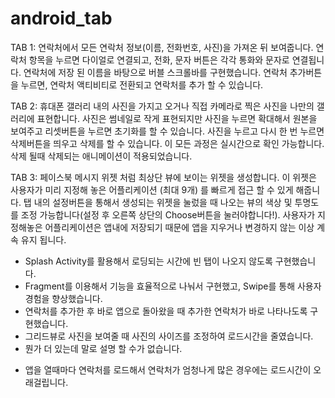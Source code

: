 # android_tab

TAB 1: 연락처에서 모든 연락처 정보(이름, 전화번호, 사진)을 가져온 뒤 보여줍니다. 연락처 항목을 누르면 다이얼로 연결되고, 전화, 문자 버튼은 각각 통화와 문자로 연결됩니다. 연락처에 저장 된 이름을 바탕으로 버블 스크롤바를 구현했습니다.  연락처 추가버튼을 누르면, 연락처 액티비티로 전환되고 연락처를 추가 할 수 있습니다.

TAB 2: 휴대폰 갤러리 내의 사진을 가지고 오거나 직접 카메라로 찍은 사진을 나만의 갤러리에 표현합니다. 사진은 썸네일로 작게 표현되지만 사진을 누르면 확대해서 원본을 보여주고 리셋버튼을 누르면 초기화를 할 수 있습니다. 사진을 누르고 다시 한 번 누르면 삭제버튼을 띄우고 삭제를 할 수 있습니다. 이 모든 과정은 실시간으로 확인 가능합니다. 삭제 될때 삭제되는 애니메이션이 적용되었습니다.

TAB 3: 페이스북 메시지 위젯 처럼 최상단 뷰에 보이는 위젯을 생성합니다. 이 위젯은 사용자가 미리 지정해 놓은 어플리케이션 (최대 9개) 를 빠르게 접근 할 수 있게 해줍니다. 탭 내의 설정버튼을 통해서 생성되는 위젯을 눌렀을 때 나오는 뷰의 색상 및 투명도를 조정 가능합니다(설정 후 오른쪽 상단의 Choose버튼을 눌러야합니다!). 사용자가 지정해놓은 어플리케이션은 앱내에 저장되기 때문에 앱을 지우거나 변경하지 않는 이상 계속 유지 됩니다.

+ Splash Activity를 활용해서 로딩되는 시간에 빈 탭이 나오지 않도록 구현했습니다.
+ Fragment를 이용해서 기능을 효율적으로 나눠서 구현했고, Swipe를 통해 사용자 경험을 향상했습니다.
+ 연락처를 추가한 후 바로 앱으로 돌아왔을 때 추가한 연락처가 바로 나타나도록 구현했습니다.
+ 그리드뷰로 사진을 보여줄 때 사진의 사이즈를 조정하여 로드시간을 줄였습니다.
+ 뭔가 더 있는데 말로 설명 할 수가 없습니다.
- 앱을 열때마다 연락처를 로드해서 연락처가 엄청나게 많은 경우에는 로드시간이 오래걸립니다.
